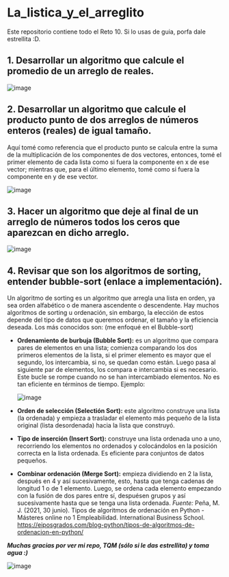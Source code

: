 # La_listica_y_el_arreglito
Este repositorio contiene todo el Reto 10. Si lo usas de guia, porfa dale estrellita :D.
## 1. Desarrollar un algoritmo que calcule el promedio de un arreglo de reales.

![image](https://github.com/Cate1911/La_listica_y_el_arreglo/assets/141857246/2364e0d1-a6cf-48b9-bbec-972f1d3c0868)

## 2. Desarrollar un algoritmo que calcule el producto punto de dos arreglos de números enteros (reales) de igual tamaño.
Aquí tomé como referencia que el producto punto se calcula entre la suma de la multiplicación de los componentes de dos vectores, entonces, tomé el primer elemento de cada lista como si fuera la componente en x de ese vector; mientras que, para el último elemento, tomé como si fuera la componente en y de ese vector.

![image](https://github.com/Cate1911/La_listica_y_el_arreglo/assets/141857246/b01fa2af-1e88-4d49-b390-00bb410f6461)

## 3. Hacer un algoritmo que deje al final de un arreglo de números todos los ceros que aparezcan en dicho arreglo.

![image](https://github.com/Cate1911/La_listica_y_el_arreglo/assets/141857246/10fee1da-5594-471c-ba72-0e0d13923de7)

## 4. Revisar que son los algoritmos de sorting, entender bubble-sort (enlace a implementación).
Un algoritmo de sorting es un algoritmo que arregla una lista en orden, ya sea orden alfabético o de manera ascendente o descendente. Hay muchos algoritmos de sorting u ordenación, sin embargo, la elección de estos depende del tipo de datos que queremos ordenar, el tamaño y la eficiencia deseada. Los más conocidos son: (me enfoqué en el Bubble-sort)
* **Ordenamiento de burbuja (Bubble Sort):** es un algoritmo que compara pares de elementos en una lista; comienza comparando los dos primeros elementos de la lista, si el primer elemento es mayor que el segundo, los intercambia, si no, se quedan como están. Luego pasa al siguiente par de elementos, los compara e intercambia si es necesario. Este bucle se rompe cuando no se han intercambiado elementos. No es tan eficiente en términos de tiempo. Ejemplo:

  ![image](https://github.com/Cate1911/La_listica_y_el_arreglo/assets/141857246/b65d8951-8513-448d-a42a-ee7168cf3566)
  
* **Orden de selección (Selectión Sort):** este algoritmo construye una lista (la ordenada) y empieza a trasladar el elemento más pequeño de la lista original (lista desordenada) hacia la lista que construyó.
* **Tipo de inserción (Insert Sort):** construye una lista ordenada uno a uno, recorriendo los elementos no ordenados y colocándolos en la posición correcta en la lista ordenada. Es eficiente para conjuntos de datos pequeños.
* **Combinar ordenación (Merge Sort):** empieza dividiendo en 2 la lista, después en 4 y así sucesivamente, esto, hasta que tenga cadenas de longitud 1 o de 1 elemento. Luego, se ordena cada elemento empezando con la fusión de dos pares entre sí, despuésen grupos y así sucesivamente hasta que se tenga una lista ordenada.
_Fuente:_ Peña, M. J. (2021, 30 junio). Tipos de algoritmos de ordenación en Python - Másteres online no 1 Empleabilidad. International Business School. https://eiposgrados.com/blog-python/tipos-de-algoritmos-de-ordenacion-en-python/

**_Muchas gracias por ver mi repo, TQM (sólo si le das estrellita) y toma agua :)_**

![image](https://github.com/Cate1911/La_listica_y_el_arreglo/assets/141857246/8ea79d5c-d11e-4d4a-a993-283511198df4)
